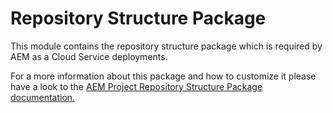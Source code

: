 # Repository Structure Package

This module contains the repository structure package which is required by AEM as a Cloud Service deployments. 

For a more information about this package and how to customize it please have a look to the [AEM Project Repository Structure Package documentation.](https://docs.adobe.com/content/help/en/experience-manager-cloud-service/implementing/developing/repository-structure-package.html)

